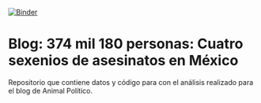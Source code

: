[![Binder](https://mybinder.org/badge_logo.svg)](https://mybinder.org/v2/gh/tacosdedatos/blog-sinais19-4sexenios/HEAD?urlpath=rstudio)

# Blog: __374 mil 180 personas: Cuatro sexenios de asesinatos en México__

Repositorio que contiene datos y código para con el análisis realizado para el blog de Animal Político.

